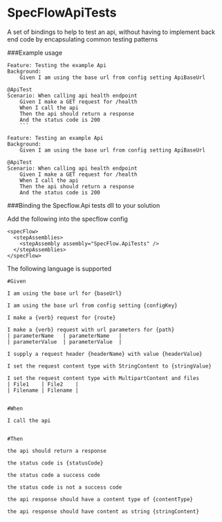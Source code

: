 # SpecFlowApiTests

A set of bindings to help to test an api, without having to implement back end code by encapsulating common testing patterns


###Example usage

```
Feature: Testing the example Api
Background:
	Given I am using the base url from config setting ApiBaseUrl

@ApiTest
Scenario: When calling api health endpoint
	Given I make a GET request for /health
	When I call the api
	Then the api should return a response
	And the status code is 200
	```

Feature: Testing an example Api
Background: 
	Given I am using the base url from config setting ApiBaseUrl

@ApiTest
Scenario: When calling api health endpoint	
	Given I make a GET request for /health	
	When I call the api
	Then the api should return a response
	And the status code is 200
```

###Binding the Specflow.Api tests dll to your solution

Add the following into the specflow config
```
<specFlow>
  <stepAssemblies>
    <stepAssembly assembly="SpecFlow.ApiTests" />
  </stepAssemblies>
</specFlow>
```


The following language is supported
```
#Given

I am using the base url for {baseUrl}

I am using the base url from config setting {configKey}

I make a {verb} request for {route}

I make a {verb} request with url parameters for {path}
| parameterName   | parameterName   |
| parameterValue  | parameterValue  |
        
I supply a request header {headerName} with value {headerValue}
        
I set the request content type with StringContent to {stringValue}

I set the request content type with MultipartContent and files
| File1    | File2    |
| Filename | Filename |


#When 

I call the api


#Then

the api should return a response

the status code is {statusCode}

the status code a success code 
        
the status code is not a success code
        
the api response should have a content type of {contentType}

the api response should have content as string {stringContent}
```
